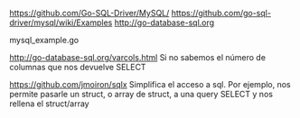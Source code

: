 https://github.com/Go-SQL-Driver/MySQL/
https://github.com/go-sql-driver/mysql/wiki/Examples
http://go-database-sql.org

mysql_example.go


http://go-database-sql.org/varcols.html
Si no sabemos el número de columnas que nos devuelve SELECT


https://github.com/jmoiron/sqlx
Simplifica el acceso a sql.
Por ejemplo, nos permite pasarle un struct, o array de struct, a una query SELECT y nos rellena el struct/array
